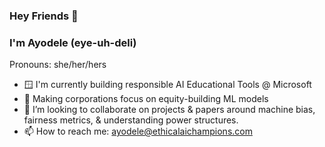 ### Hey Friends 👋


### I'm Ayodele (eye-uh-deli)
Pronouns: she/her/hers

- 🪟 I'm currently building responsible AI Educational Tools @ Microsoft
- 🌱 Making corporations focus on equity-building ML models 
- 👯 I’m looking to collaborate on projects & papers around machine bias, fairness metrics, & understanding power structures.
- 📫 How to reach me: ayodele@ethicalaichampions.com


